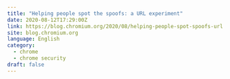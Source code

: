 ```yaml
---
title: "Helping people spot the spoofs: a URL experiment"
date: 2020-08-12T17:29:00Z
link: https://blog.chromium.org/2020/08/helping-people-spot-spoofs-url.html?utm_medium=RSS&utm_source=news.12bit.vn
site: blog.chromium.org
language: English
category:
  - chrome
  - chrome security
draft: false
---
```

